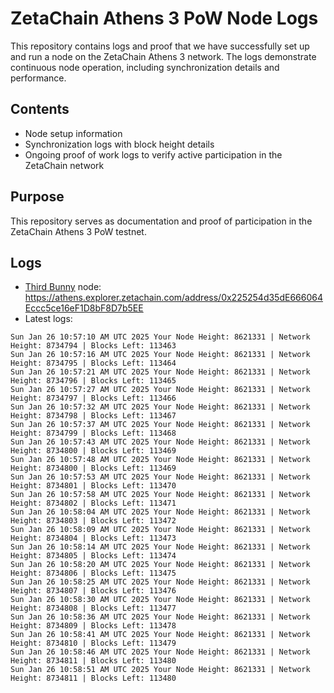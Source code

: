 # ZetaChain Athens 3 PoW Node Logs
This repository contains logs and proof that we have successfully set up and run a node on the ZetaChain Athens 3 network. The logs demonstrate continuous node operation, including synchronization details and performance.

## Contents
- Node setup information
- Synchronization logs with block height details
- Ongoing proof of work logs to verify active participation in the ZetaChain network

## Purpose
This repository serves as documentation and proof of participation in the ZetaChain Athens 3 PoW testnet.

## Logs

- [Third Bunny](https://thirdbunny.xyz/) node: https://athens.explorer.zetachain.com/address/0x225254d35dE666064Eccc5ce16eF1D8bF8D7b5EE
- Latest logs:
```
Sun Jan 26 10:57:10 AM UTC 2025 Your Node Height: 8621331 | Network Height: 8734794 | Blocks Left: 113463
Sun Jan 26 10:57:16 AM UTC 2025 Your Node Height: 8621331 | Network Height: 8734795 | Blocks Left: 113464
Sun Jan 26 10:57:21 AM UTC 2025 Your Node Height: 8621331 | Network Height: 8734796 | Blocks Left: 113465
Sun Jan 26 10:57:27 AM UTC 2025 Your Node Height: 8621331 | Network Height: 8734797 | Blocks Left: 113466
Sun Jan 26 10:57:32 AM UTC 2025 Your Node Height: 8621331 | Network Height: 8734798 | Blocks Left: 113467
Sun Jan 26 10:57:37 AM UTC 2025 Your Node Height: 8621331 | Network Height: 8734799 | Blocks Left: 113468
Sun Jan 26 10:57:43 AM UTC 2025 Your Node Height: 8621331 | Network Height: 8734800 | Blocks Left: 113469
Sun Jan 26 10:57:48 AM UTC 2025 Your Node Height: 8621331 | Network Height: 8734800 | Blocks Left: 113469
Sun Jan 26 10:57:53 AM UTC 2025 Your Node Height: 8621331 | Network Height: 8734801 | Blocks Left: 113470
Sun Jan 26 10:57:58 AM UTC 2025 Your Node Height: 8621331 | Network Height: 8734802 | Blocks Left: 113471
Sun Jan 26 10:58:04 AM UTC 2025 Your Node Height: 8621331 | Network Height: 8734803 | Blocks Left: 113472
Sun Jan 26 10:58:09 AM UTC 2025 Your Node Height: 8621331 | Network Height: 8734804 | Blocks Left: 113473
Sun Jan 26 10:58:14 AM UTC 2025 Your Node Height: 8621331 | Network Height: 8734805 | Blocks Left: 113474
Sun Jan 26 10:58:20 AM UTC 2025 Your Node Height: 8621331 | Network Height: 8734806 | Blocks Left: 113475
Sun Jan 26 10:58:25 AM UTC 2025 Your Node Height: 8621331 | Network Height: 8734807 | Blocks Left: 113476
Sun Jan 26 10:58:30 AM UTC 2025 Your Node Height: 8621331 | Network Height: 8734808 | Blocks Left: 113477
Sun Jan 26 10:58:36 AM UTC 2025 Your Node Height: 8621331 | Network Height: 8734809 | Blocks Left: 113478
Sun Jan 26 10:58:41 AM UTC 2025 Your Node Height: 8621331 | Network Height: 8734810 | Blocks Left: 113479
Sun Jan 26 10:58:46 AM UTC 2025 Your Node Height: 8621331 | Network Height: 8734811 | Blocks Left: 113480
Sun Jan 26 10:58:51 AM UTC 2025 Your Node Height: 8621331 | Network Height: 8734811 | Blocks Left: 113480
```
